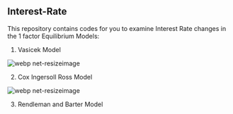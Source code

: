 ## Interest-Rate <br />
This repository contains codes for you to examine Interest Rate changes in the 1 factor Equilibrium Models: <br />
1) Vasicek Model

![webp net-resizeimage](https://user-images.githubusercontent.com/44057058/52192369-8c9d7900-2817-11e9-833f-828f346b2d51.png)

2) Cox Ingersoll Ross Model

![webp net-resizeimage](https://user-images.githubusercontent.com/44057058/52192598-ddfa3800-2818-11e9-826a-9c0040940a16.png)

3) Rendleman and Barter Model

